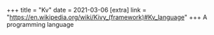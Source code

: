 +++
title = "Kv"
date = 2021-03-06
[extra]
link = "https://en.wikipedia.org/wiki/Kivy_(framework)#Kv_language"
+++
A programming language

